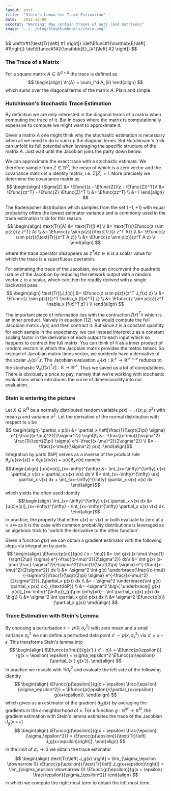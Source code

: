 ```yaml
---
layout: post
title:  "Stein's Lemma for Trace Estimation"
date:   2022-12-09
excerpt: "Warning: May contain traces of nuts (and matrices)"
image: "../../blog/blogthumbnails/stein.png"
---
```

<head>
<script type="text/x-mathjax-config"> MathJax.Hub.Config({ TeX: { equationNumbers: { autoNumber: "all" } } }); </script>
       <script type="text/x-mathjax-config">
         MathJax.Hub.Config({
           tex2jax: {
             inlineMath: [ ['$','$'], ["\\(","\\)"] ],
             displayMath: [['$$','$$']],
             processEscapes: true
           }
         });
       </script>
       <script src="https://cdn.mathjax.org/mathjax/latest/MathJax.js?config=TeX-AMS-MML_HTMLorMML" type="text/javascript"></script>
</head>
$$
 \def\tr#1{\text{Tr}\left[ #1 \right]}
 \def\Efunc#1{\mathbb{E}\left[ #1\right]}
 \def\Efuncc#1#2{\mathbb{E}_{#1}\left[ #2 \right]}
$$

### The Trace of a Matrix

For a square matrix $A \in \mathbb{R}^{d \times d}$ the trace is defined as
$$
\begin{align}
\tr{A} = \sum_i^d A_{ii}
\end{align}
$$
which sums over the diagonal terms of the matrix $A$. Plain and simple.

### Hutchinson's Stochastic Trace Estimation

By definition we are only interested in the diagonal terms of a matrix when computing the trace of it.
But in cases where the matrix is computationally expensive to compute we might want to approximate it.

Given a matrix $A$ one might think why the stochastic estimation is necessary when all we need to do is sum up the diagonal terms.
But Hutchinson's trick can unfold its full potential when leveraging the specific structure of the matrix $A$.
Just wait until the Jacobian joins the party down below.

We can approximate the exact trace with a stochastic estimate.
We therefore sample from $Z \in \mathbb{R}^D$, the mean of which is a zero vector and the covariance matrix is a identity matrix, i.e. $\Sigma[Z] = I$.
More precisely we determine the covariance matrix as
$$
\begin{align}
    \Sigma[Z] 
    &= \Efunc{(z - \Efunc{Z})(z - \Efunc{Z})^T}\\
    &= \Efunc{zz^T} - \Efunc{Z} \Efunc{Z}^T \\
    &= \Efunc{zz^T} \\
    &= I
\end{align}
$$

The Rademacher distribution which samples from the set $\{-1, +1\}$ with equal probability offers the lowest estimator variance and is commonly used in the trace estimation trick for this reason.
$$
\begin{align}
    \text{Tr}[A]
    &= \text{Tr}[I A] \\
    &= \text{Tr}[\Efuncc{z \sim p(z)}{z z^T} A] \\
    &= \Efuncc{z \sim p(z)}{\text{Tr}{z z^T A}} \\
    &= \Efuncc{z \sim p(z)}{\text{Tr}{z^T A z}} \\
    &= \Efuncc{z \sim p(z)}{z^T A z} \\
\end{align}
$$

where the trace operator disappears as $z^T A z \in \mathbb{R}$ is a scalar value for which the trace is a superfluous operation.

For estimating the trace of the Jacobian, we can circumvent the quadratic nature of the Jacobian by reducing the network output with a random vector z to a scalar, which can then be readily derived with a single backward pass.
$$
\begin{align}
    \text{Tr}[J_f(x)]
    &= \Efuncc{z \sim p(z)}{z^T J_f(x) z} \\
    &= \Efuncc{z \sim p(z)}{z^T \nabla_x [f(x)^T] z} \\
    &= \Efuncc{z \sim p(z)}{z^T \nabla_x [f(x)^T z] } \\
\end{align}
$$

The important piece of information lies with the contraction $f(x)^T x$ which is an inner product.
Naively in equation (12), we would compute the full Jacobian matrix $J_f(x)$ and then contract it.
But since $z$ is a constant quantity for each sample in the expectancy, we can instead interpret $z$ as a constant scaling factor in the derivation of each output to each input which so happens to contract the full matrix.
You can think of it as a inner product of random vectors in which the Jacobian matrix provides the metric tensor.
So instead of Jacobian matrix times vector, we suddenly have a derivative of the scalar $J_f(x)^T z$.
The Jacobian evaluation $J_f(x): \mathbb{R}^\mathcal{X} \rightarrow \mathbb{R}^{\mathcal{X}\times \mathcal{Y}}$ reduces to the stochastic $\nabla_x [ f(x)^T z ]: \mathbb{R} \rightarrow \mathbb{R}^\mathcal{X}$.
Thus we saved us a lot of computations.
There is obviously a price to pay, namely that we're working with stochastic evaluations which introduces the curse of dimensionality into our evaluation.

### Stein is entering the picture

Let $X \in \mathbb{R}^N$ be a normally distributed random variable $p(x) =\mathcal{N}(x ; \mu, \sigma^2)$ with mean $\mu$ and variance $\sigma^2$.
Let the derivative of the normal distribution with respect to $x$ be
$$
\begin{align}
\partial_x p(x) 
&= \partial_x \left[\frac{1}{\sqrt{2\pi} \sigma} e^{-\frac{(x-\mu)^2}{2\sigma^2}} \right]\\
&= -\frac{(x-\mu)}{\sigma^2} \frac{1}{\sqrt{2\pi} \sigma} e^{-\frac{(x-\mu)^2}{2\sigma^2}} \\
&= - \frac{(x-\mu)}{\sigma^2} p(x).
\end{align}$$
Integration by parts (IbP) serves as a inverse of the product rule $\partial_x [u(x) v(x)] = \partial_x u(x) v(x) + u(x) \partial_x v(x)$ namely 
$$\begin{align}
[u(x)v(x)]_{x=-\infty}^{\infty} &= \int_{x=-\infty}^{\infty} u(x) \partial_x v(x) + \partial_x u(x) v(x) dx \\
&= \int_{x=-\infty}^{\infty} u(x) \partial_x v(x) dx + \int_{x=-\infty}^{\infty} \partial_x u(x) v(x) dx
\end{align}$$
which yields the often used identity
$$\begin{align}
\int_{x=-\infty}^{\infty} u(x) \partial_x v(x) dx 
&= [u(x)v(x)]_{x=-\infty}^{\infty} - \int_{x=-\infty}^{\infty} \partial_x u(x) v(x) dx.
\end{align}$$
In practice, the property that either $u(x)$ or $v(x)$ or both evaluate to zero at $x = \pm \infty$ as it is the case with common probability distributions is leveraged as an algebraic trick to 'switch the derivative to the other function'.

Given a function $g(x)$ we can obtain a gradient estimator with the following steps via integration by parts
$$
\begin{align}
    \Efuncc{p(x))}{g(x) ( x - \mu)}
    &= \int g(x) (x-\mu) \frac{1}{\sqrt{2\pi} \sigma} e^{-\frac{(x-\mu)^2}{2\sigma^2}} dx\\
    &= \int g(x) (x-\mu) \frac{-\sigma^2}{-\sigma^2}\frac{1}{\sqrt{2\pi} \sigma} e^{-\frac{(x-\mu)^2}{2\sigma^2}} dx \\
    &= -\sigma^2 \int g(x) \underbrace{\frac{(x-\mu)}{-\sigma^2}\frac{1}{\sqrt{2\pi} \sigma} e^{-\frac{(x-\mu)^2}{2\sigma^2}}}_{\partial_x p(x)} dx \\
    &= - \sigma^2 \underbrace{\int g(x) \partial_x p(x) dx}_{\text{IbP}} \\
    &= -\sigma^2 \big\{ \underbrace{[ g(x) p(x)]_{x=-\infty}^{\infty}}_{p(\pm \infty)=0} - \int \partial_x g(x) p(x) dx \big\} \\
    &= \sigma^2 \int \partial_x g(x) p(x) dx \\
    &= \sigma^2 \Efuncc{p(x)}{\partial_x g(x)}
\end{align}
$$

### Trace Estimation with Stein's Lemma

By choosing a perturbation $\epsilon \sim p(0, \sigma_\epsilon^2)$ with zero mean and a small variance $\sigma_\epsilon^2$ we can define a perturbed data point $x' \sim p(x,\sigma_\epsilon^2)$ via $x' = x + \epsilon$.
This transforms Stein's lemma into
$$
\begin{align}
    &\Efuncc{p(\nu))}{g(x') ( x' - x)}
    = \Efuncc{p(\epsilon))}{g(x + \epsilon) \epsilon}
    = \sigma_\epsilon^2 \Efuncc{p(\epsilon)}{\partial_{x'} g(x')}.
\end{align}
$$
In practice we rescale with $1/\sigma_\epsilon^2$ and evaluate the left side of the following identity
$$
\begin{align}
    \Efuncc{p(\epsilon)}{g(x + \epsilon) \frac{\epsilon}{\sigma_\epsilon^2}} = \Efuncc{p(\epsilon)}{\partial_{x+\epsilon} g(x+\epsilon)}.
\end{align}
$$
which gives us an estimator of the gradient $\partial_x g(x)$ by averaging the gradients in the $\epsilon$-neighborhood of $x$.
For a function $g: \mathbb{R}^M \rightarrow \mathbb{R}^N$, the gradient estimation with Stein's lemma estimates the trace of the Jacobian $J_g(x+\epsilon)$
$$
\begin{align}
    \Efuncc{p(\epsilon)}{g(x + \epsilon) \frac{\epsilon}{\sigma_\epsilon^2}} = \Efuncc{p(\epsilon)}{\text{Tr}\left[ J_g(x+\epsilon)\right]}.
\end{align}
$$
In the limit of $\sigma_\epsilon \rightarrow 0$ we obtain the trace estimator
$$
\begin{align}
    \text{Tr}\left[ J_g(x) \right] 
    = \lim_{\sigma_\epsilon \downarrow 0} \Efuncc{p(\epsilon)}{\text{Tr}\left[ J_g(x+\epsilon)\right]}
    = \lim_{\sigma_\epsilon \downarrow 0} \Efuncc{p(\epsilon)}{g(x + \epsilon) \frac{\epsilon}{\sigma_\epsilon^2}}
\end{align}
$$
in which we compute the right most term to obtain the left most term.

<!-- The scaling of the perturbation scale $\sigma_\epsilon$ offers at least in theory intriguing similarities to the forward diffusive process of diffusion models.
These models estimate the scores of the data distribution $x'_t \sim p(x, \sigma_t^2)$ in which $x$ is a sample from the true data distribution which is being modelled and the perturbation scale $\sigma_t$ is time dependent which decreases as the generative process is integrated in time.
Thus to stabilize the score estimation in higher dimensions we aim to to make the perturbation scale in the Stein trace estimator time dependent. -->
